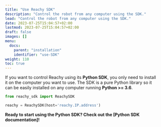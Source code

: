 ```yaml
---
title: "Use Reachy SDK"
description: "Control the robot from any computer using the SDK."
lead: "Control the robot from any computer using the SDK."
date: 2023-07-25T15:04:57+02:00
lastmod: 2023-07-25T15:04:57+02:00
draft: false
images: []
menu:
  docs:
    parent: "installation"
    identifier: "use-SDK"
weight: 110
toc: true
---
```

If you want to control Reachy using its **Python SDK**, you only need to install it on the computer you want to use. The SDK is a pure Python library so it can be easily installed on any computer running **Python >= 3.6**.

```python
from reachy_sdk import ReachySDK

reachy = ReachySDK(host='reachy.IP.address')
```

**Ready to start using the Python SDK? Check out the [Python SDK documentation]!**  
